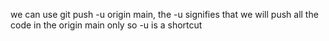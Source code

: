 we can use git push -u origin main, the -u signifies that we will push all the code in the origin main only so -u is a shortcut 